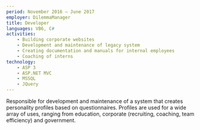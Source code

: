 ```yaml
---
period: November 2016 – June 2017
employer: DilemmaManager
title: Developer
languages: VB6, C#
activities: 
    - Building corporate websites
    - Development and maintenance of legacy system
    - Creating documentation and manuals for internal employees
    - Coaching of interns
technology:
    - ASP 3
    - ASP.NET MVC
    - MSSQL
    - JQuery
---
```

Responsible for development and maintenance of a system that creates personality profiles based on questionnaires. Profiles are used for a wide array of uses, ranging from education, corporate (recruiting, coaching, team efficiency) and government.
